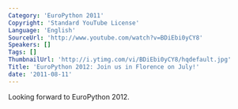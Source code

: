 ```yaml
---
Category: 'EuroPython 2011'
Copyright: 'Standard YouTube License'
Language: 'English'
SourceUrl: 'http://www.youtube.com/watch?v=BDiEbi0yCY8'
Speakers: []
Tags: []
ThumbnailUrl: 'http://i.ytimg.com/vi/BDiEbi0yCY8/hqdefault.jpg'
Title: 'EuroPython 2012: Join us in Florence on July!'
date: '2011-08-11'
---
```

Looking forward to EuroPython 2012.
